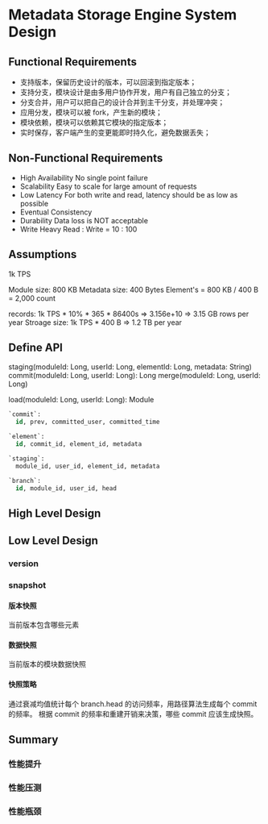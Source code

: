 # Metadata Storage Engine System Design

## Functional Requirements

- 支持版本，保留历史设计的版本，可以回滚到指定版本；
- 支持分支，模块设计是由多用户协作开发，用户有自己独立的分支；
- 分支合并，用户可以把自己的设计合并到主干分支，并处理冲突；
- 应用分发，模块可以被 fork，产生新的模块；
- 模块依赖，模块可以依赖其它模块的指定版本；
- 实时保存，客户端产生的变更能即时持久化，避免数据丢失；

## Non-Functional Requirements

- High Availability
  No single point failure
- Scalability
  Easy to scale for large amount of requests
- Low Latency
  For both write and read, latency should be as low as possible
- Eventual Consistency
- Durability
  Data loss is NOT acceptable
- Write Heavy
  Read : Write = 10 : 100

## Assumptions

1k TPS

Module size: 800 KB
Metadata size: 400 Bytes
Element's = 800 KB / 400 B = 2,000 count

records: 1k TPS \* 10% \* 365 \* 86400s => 3.156e+10 => 3.15 GB rows per year
Stroage size: 1k TPS * 400 B => 1.2 TB per year

## Define API

staging(moduleId: Long, userId: Long, elementId: Long, metadata: String)
commit(moduleId: Long, userId: Long): Long
merge(moduleId: Long, userId: Long)

load(moduleId: Long, userId: Long): Module

```sql
`commit`:
  id, prev, committed_user, committed_time

`element`:
  id, commit_id, element_id, metadata

`staging`:
  module_id, user_id, element_id, metadata

`branch`:
  id, module_id, user_id, head

```

## High Level Design

## Low Level Design

### version

### snapshot

#### 版本快照

当前版本包含哪些元素

#### 数据快照

当前版本的模块数据快照

#### 快照策略

通过衰减均值统计每个 branch.head 的访问频率，用路径算法生成每个 commit 的频率。
根据 commit 的频率和重建开销来决策，哪些 commit 应该生成快照。

## Summary

### 性能提升

### 性能压测

### 性能瓶颈
